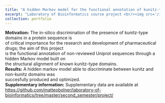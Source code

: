 ```yaml
---
title: "A hidden Markov model for the functional annotation of kunitz-type domains"
excerpt: "Laboratory of Bioinformatics course project <br/><img src='/images/portfolio/lb1_kunitz.png'>"
collection: portfolio
---
```

**Motivation:** The in-silico discrimination of the presence of kunitz-type domains in a protein sequence is  
of critical importance for the research and development of pharmaceutical drugs; the aim of this project  
is the functional annotation of non-reviewed Uniprot sequences through a hidden Markov model built on  
the structural alignment of known kunitz-type domains.  
**Results:** A hidden markov model able to discriminate between kunitz and non-kunitz domains was  
succesfully produced and optimized.  
**Supplementary information:** Supplementary data are available at https://github.com/matteobolner/laboratory-of-bioinformatics/tree/master/second_semester/project/